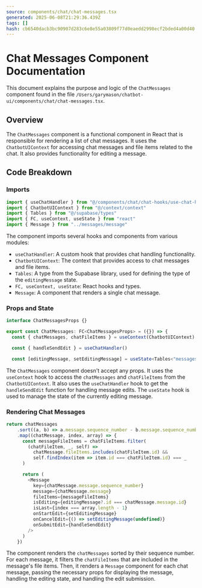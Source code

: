 ```yaml
---
source: components/chat/chat-messages.tsx
generated: 2025-06-08T21:29:36.439Z
tags: []
hash: cb6540dacb3bc90907d283c6e8e55a03809f77d0eaedd2998ecf2bded4a00d40
---
```


# Chat Messages Component Documentation

This document explains the purpose and logic of the `ChatMessages` component found in the file `/Users/garymason/chatbot-ui/components/chat/chat-messages.tsx`.

## Overview

The `ChatMessages` component is a functional component in React that is responsible for rendering a list of chat messages. It uses the `ChatbotUIContext` for accessing chat messages and file items related to the chat. It also provides functionality for editing a message.

## Code Breakdown

### Imports

```ts
import { useChatHandler } from "@/components/chat/chat-hooks/use-chat-handler"
import { ChatbotUIContext } from "@/context/context"
import { Tables } from "@/supabase/types"
import { FC, useContext, useState } from "react"
import { Message } from "../messages/message"
```

The component imports several hooks and components from various modules:

- `useChatHandler`: A custom hook that provides chat handling functionality.
- `ChatbotUIContext`: The context that provides access to chat messages and file items.
- `Tables`: A type from the Supabase library, used for defining the type of the `editingMessage` state.
- `FC, useContext, useState`: React hooks and types.
- `Message`: A component that renders a single chat message.

### Props and State

```ts
interface ChatMessagesProps {}

export const ChatMessages: FC<ChatMessagesProps> = ({}) => {
  const { chatMessages, chatFileItems } = useContext(ChatbotUIContext)

  const { handleSendEdit } = useChatHandler()

  const [editingMessage, setEditingMessage] = useState<Tables<"messages">>()
```

The `ChatMessages` component doesn't accept any props. It uses the `useContext` hook to access the `chatMessages` and `chatFileItems` from the `ChatbotUIContext`. It also uses the `useChatHandler` hook to get the `handleSendEdit` function for handling message edits. The `useState` hook is used to manage the state of the currently editing message.

### Rendering Chat Messages

```ts
return chatMessages
    .sort((a, b) => a.message.sequence_number - b.message.sequence_number)
    .map((chatMessage, index, array) => {
      const messageFileItems = chatFileItems.filter(
        (chatFileItem, _, self) =>
          chatMessage.fileItems.includes(chatFileItem.id) &&
          self.findIndex(item => item.id === chatFileItem.id) === _
      )

      return (
        <Message
          key={chatMessage.message.sequence_number}
          message={chatMessage.message}
          fileItems={messageFileItems}
          isEditing={editingMessage?.id === chatMessage.message.id}
          isLast={index === array.length - 1}
          onStartEdit={setEditingMessage}
          onCancelEdit={() => setEditingMessage(undefined)}
          onSubmitEdit={handleSendEdit}
        />
      )
    })
```

The component renders the `chatMessages` sorted by their sequence number. For each message, it filters the `chatFileItems` that are included in the message's file items. Then, it renders a `Message` component for each chat message, passing the necessary props for displaying the message, handling the editing state, and handling the edit submission.